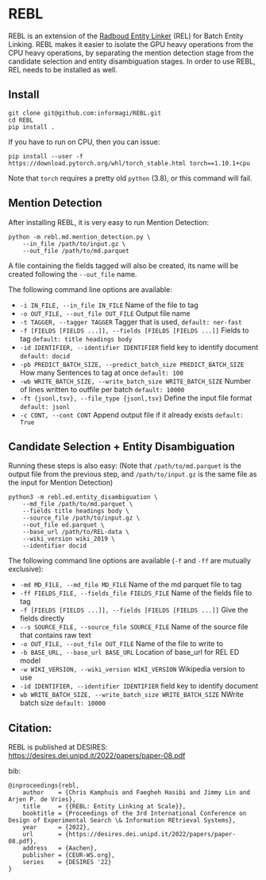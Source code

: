 # REBL

REBL is an extension of the [Radboud Entity Linker](https://github.com/informagi/REL) (REL) for Batch Entity Linking.
REBL makes it easier to isolate the GPU heavy operations from the CPU heavy operations, by separating the mention detection stage from the candidate selection and entity disambiguation stages.
In order to use REBL, REL needs to be installed as well. 

## Install
    git clone git@github.com:informagi/REBL.git
    cd REBL
    pip install .
If you have to run on CPU, then you can issue:

    pip install --user -f https://download.pytorch.org/whl/torch_stable.html torch==1.10.1+cpu

Note that `torch` requires a pretty old `python` (3.8), or this command will fail.

## Mention Detection

After installing REBL, it is very easy to run Mention Detection:

    python -m rebl.md.mention_detection.py \
        --in_file /path/to/input.gz \
        --out_file /path/to/md.parquet

A file containing the fields tagged will also be created, its name will be created following the `--out_file` name.

The following command line options are available:

* `-i IN_FILE, --in_file IN_FILE` Name of the file to tag
* `-o OUT_FILE, --out_file OUT_FILE` Output file name
* `-t TAGGER, --tagger TAGGER` Tagger that is used, `default: ner-fast`
*  `-f [FIELDS [FIELDS ...]], --fields [FIELDS [FIELDS ...]]` Fields to tag `default: title headings body`
*  `-id IDENTIFIER, --identifier IDENTIFIER` field key to identify document `default: docid`
*  `-pb PREDICT_BATCH_SIZE, --predict_batch_size PREDICT_BATCH_SIZE` How many Sentences to tag at once `default: 100`
*  `-wb WRITE_BATCH_SIZE, --write_batch_size WRITE_BATCH_SIZE` Number of lines written to outfile per batch `default: 10000`
*  `-ft {jsonl,tsv}, --file_type {jsonl,tsv}` Define the input file format `default: jsonl`
*  `-c CONT, --cont CONT`  Append output file if it already exists `default: True`

## Candidate Selection + Entity Disambiguation

Running these steps is also easy: (Note that `/path/to/md.parquet` is the output file from the previous step, and `/path/to/input.gz` is the same file as the input for Mention Detection)

    python3 -m rebl.ed.entity_disambiguation \
        --md_file /path/to/md.parquet \
        --fields title headings body \
        --source_file /path/to/input.gz \
        --out_file ed.parquet \
        --base_url /path/to/REL-data \
        --wiki_version wiki_2019 \
        --identifier docid

The following command line options are available (`-f` and `-ff` are mutually exclusive):

* `-md MD_FILE, --md_file MD_FILE` Name of the md parquet file to tag
* `-ff FIELDS_FILE, --fields_file FIELDS_FILE` Name of the fields file to tag
* `-f [FIELDS [FIELDS ...]], --fields [FIELDS [FIELDS ...]]` Give the fields directly
* `--s SOURCE_FILE, --source_file SOURCE_FILE` Name of the source file that contains raw text
* `-o OUT_FILE, --out_file OUT_FILE`  Name of the file to write to
* `-b BASE_URL, --base_url BASE_URL` Location of base_url for REL ED model
* `-w WIKI_VERSION, --wiki_version WIKI_VERSION` Wikipedia version to use
* `-id IDENTIFIER, --identifier IDENTIFIER` field key to identify document
* `wb WRITE_BATCH_SIZE, --write_batch_size WRITE_BATCH_SIZE` NWrite batch size `default: 10000`

## Citation:
REBL is published at DESIRES: https://desires.dei.unipd.it/2022/papers/paper-08.pdf

bib:
```
@inproceedings{rebl,
	author    = {Chris Kamphuis and Faegheh Hasibi and Jimmy Lin and Arjen P. de Vries},
	title     = {{REBL: Entity Linking at Scale}},
	booktitle = {Proceedings of the 3rd International Conference on Design of Experimental Search \& Information REtrieval Systems},
	year      = {2022},
	url       = {https://desires.dei.unipd.it/2022/papers/paper-08.pdf},
	address   = {Aachen},
	publisher = {CEUR-WS.org},
	series    = {DESIRES '22}
}
```
